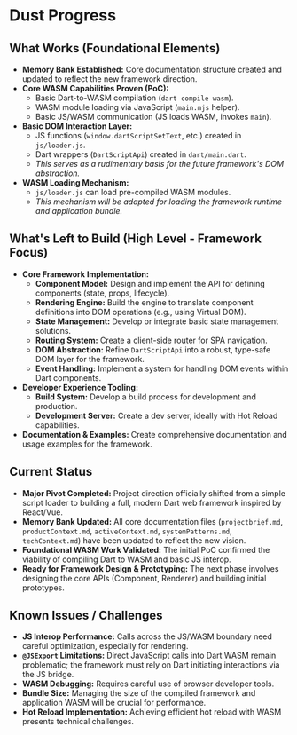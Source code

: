 # Dust Progress

## What Works (Foundational Elements)

- **Memory Bank Established:** Core documentation structure created and updated
  to reflect the new framework direction.
- **Core WASM Capabilities Proven (PoC):**
  - Basic Dart-to-WASM compilation (`dart compile wasm`).
  - WASM module loading via JavaScript (`main.mjs` helper).
  - Basic JS/WASM communication (JS loads WASM, invokes `main`).
- **Basic DOM Interaction Layer:**
  - JS functions (`window.dartScriptSetText`, etc.) created in `js/loader.js`.
  - Dart wrappers (`DartScriptApi`) created in `dart/main.dart`.
  - _This serves as a rudimentary basis for the future framework's DOM
    abstraction._
- **WASM Loading Mechanism:**
  - `js/loader.js` can load pre-compiled WASM modules.
  - _This mechanism will be adapted for loading the framework runtime and
    application bundle._

## What's Left to Build (High Level - Framework Focus)

- **Core Framework Implementation:**
  - **Component Model:** Design and implement the API for defining components
    (state, props, lifecycle).
  - **Rendering Engine:** Build the engine to translate component definitions
    into DOM operations (e.g., using Virtual DOM).
  - **State Management:** Develop or integrate basic state management solutions.
  - **Routing System:** Create a client-side router for SPA navigation.
  - **DOM Abstraction:** Refine `DartScriptApi` into a robust, type-safe DOM
    layer for the framework.
  - **Event Handling:** Implement a system for handling DOM events within Dart
    components.
- **Developer Experience Tooling:**
  - **Build System:** Develop a build process for development and production.
  - **Development Server:** Create a dev server, ideally with Hot Reload
    capabilities.
- **Documentation & Examples:** Create comprehensive documentation and usage
  examples for the framework.

## Current Status

- **Major Pivot Completed:** Project direction officially shifted from a simple
  script loader to building a full, modern Dart web framework inspired by
  React/Vue.
- **Memory Bank Updated:** All core documentation files (`projectbrief.md`,
  `productContext.md`, `activeContext.md`, `systemPatterns.md`,
  `techContext.md`) have been updated to reflect the new vision.
- **Foundational WASM Work Validated:** The initial PoC confirmed the viability
  of compiling Dart to WASM and basic JS interop.
- **Ready for Framework Design & Prototyping:** The next phase involves
  designing the core APIs (Component, Renderer) and building initial prototypes.

## Known Issues / Challenges

- **JS Interop Performance:** Calls across the JS/WASM boundary need careful
  optimization, especially for rendering.
- **`@JSExport` Limitations:** Direct JavaScript calls into Dart WASM remain
  problematic; the framework must rely on Dart initiating interactions via the
  JS bridge.
- **WASM Debugging:** Requires careful use of browser developer tools.
- **Bundle Size:** Managing the size of the compiled framework and application
  WASM will be crucial for performance.
- **Hot Reload Implementation:** Achieving efficient hot reload with WASM
  presents technical challenges.
